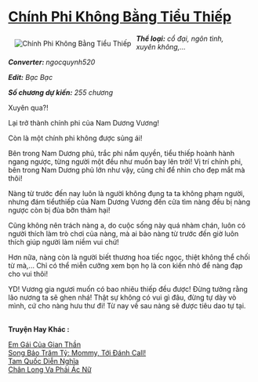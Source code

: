 <a href="https://utruyen.com/chinh-phi-khong-bang-tieu-thiep/16892/" title="Chính Phi Không Bằng Tiểu Thiếp"><h1>Chính Phi Không Bằng Tiểu Thiếp</h1></a><div style="display:table"><img align="right" style="float: left; padding: 10px;" src="https://utruyen.com/images/story/200x260/chinh-phi-khong-bang-tieu-thiep.jpg" alt="Chính Phi Không Bằng Tiểu Thiếp"><b><i>Thể loại:</i></b><i> cổ đại, ngôn tình, xuyên không,...</i><p></p><b><i>Converter: </i></b><i>ngocquynh520</i><p></p><b><i>Edit:</i></b><i> Bạc Bạc </i><p></p><b><i>Số chương dự kiến:</i></b><i> 255 chương<p></p></i>Xuyên qua?!<p></p>Lại trở thành chính phi của Nam Dương Vương!<p></p>Còn là một chính phi không được sủng ái!<p></p>Bên trong Nam Dương phủ, trắc phi nắm quyền, tiểu thiếp hoành hành ngang ngược, từng người một đều như muốn bay lên trời! Vị trí chính phi, bên trong Nam Dương phủ lớn như vậy, cũng chỉ để nhìn cho đẹp mắt mà thôi!<p></p>Nàng từ trước đến nay luôn là người không đụng ta ta không phạm người, nhưng đám tiểuthiếp của Nam Dương Vương đến cửa tìm nàng đều bị nàng ngược còn bị đùa bỡn thảm hại!<p></p>Cũng không nên trách nàng a, do cuộc sống này quá nhàm chán, luôn có người thích làm trò chơi của nàng, mà ai bảo nàng từ trước đến giờ luôn thích giúp người làm niềm vui chứ!<p></p>Hơn nữa, nàng còn là người biết thương hoa tiếc ngọc, thiệt không thể chối từ mà,... Chỉ có thể miễn cưỡng xem bọn họ là con kiến nhỏ để nàng đạp cho vui thôi!<p></p>YD! Vương gia ngươi muốn có bao nhiêu thiếp đều được! Đừng tưởng rằng lão nương ta sẽ ghen nhá! Thật sự không có vui gì đâu, đừng tự dày vò mình, cứ cho nàng hưu thư đi! Từ nay về sau nàng sẽ được tiêu dao tự tại.</div><p><br><b>Truyện Hay Khác :</b></p><a href="https://utruyen.com/em-gai-cua-gian-than/21783/" alt="Em Gái Của Gian Thần">Em Gái Của Gian Thần</a><br/><a href="https://www.flickr.com/photos/183745219@N08/49178386311/" alt="Song Bảo Trăm Tỷ: Mommy, Tới Đánh Call!">Song Bảo Trăm Tỷ: Mommy, Tới Đánh Call!</a><br/><a href="https://truyenngontinhay.wordpress.com/2019/10/03/tam-quoc-dien-nghia/" alt="Tam Quốc Diễn Nghĩa">Tam Quốc Diễn Nghĩa</a><br/><a href="https://github.com/quanluxury/ngontinhhot/tree/master/truyenhay/19138/" alt="Chân Long Va Phải Ác Nữ">Chân Long Va Phải Ác Nữ</a><br/>